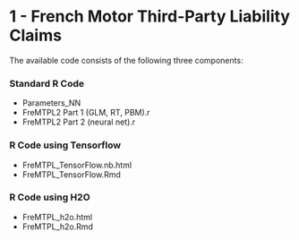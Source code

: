 # 1 - French Motor Third-Party Liability Claims

The available code consists of the following three components:

### Standard R Code
- Parameters_NN
- FreMTPL2 Part 1 (GLM, RT, PBM).r
- FreMTPL2 Part 2 (neural net).r

### R Code using Tensorflow
- FreMTPL_TensorFlow.nb.html
- FreMTPL_TensorFlow.Rmd

### R Code using H2O
- FreMTPL_h2o.html
- FreMTPL_h2o.Rmd
